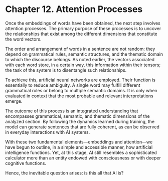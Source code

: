 # Chapter 12. Attention Processes

Once the embeddings of words have been obtained, the next step involves attention processes. The primary purpose of these processes is to uncover the relationships that exist among the different dimensions that constitute the word vectors.

The order and arrangement of words in a sentence are not random: they depend on grammatical rules, semantic structures, and the thematic domain to which the discourse belongs. As noted earlier, the vectors associated with each word store, in a certain way, this information within their tensors; the task of the system is to disentangle such relationships.

To achieve this, artificial neural networks are employed. Their function is essentially to reduce ambiguity. A single word may fulfill different grammatical roles or belong to multiple semantic domains. It is only when evaluated in context that the most probable and relevant interpretations emerge.

The outcome of this process is an integrated understanding that encompasses grammatical, semantic, and thematic dimensions of the analyzed section. By following the dynamics learned during training, the model can generate sentences that are fully coherent, as can be observed in everyday interactions with AI systems.

With these two fundamental elements—embeddings and attention—we have begun to outline, in a simple and accessible manner, how artificial intelligence functions. Yet, at this stage, AI still resembles a sophisticated calculator more than an entity endowed with consciousness or with deeper cognitive functions.

Hence, the inevitable question arises: is this all that AI is?